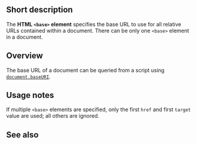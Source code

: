 ## Short description

The **HTML `<base>` element** specifies the base URL to use for all
relative URLs contained within a document. There can be only one
`<base>` element in a document.

## Overview

The base URL of a document can be queried from a script using
[`document.baseURI`](/en-US/docs/Web/API/Document/baseURI).

## Usage notes

If multiple `<base>` elements are specified, only the first `href` and
first `target` value are used; all others are ignored.

## See also
